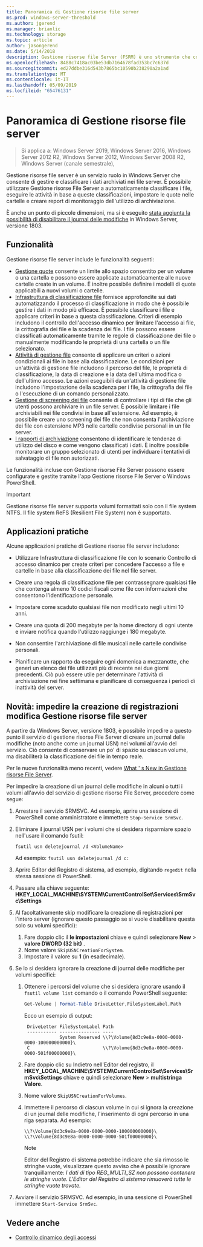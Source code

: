 ```yaml
---
title: Panoramica di Gestione risorse file server
ms.prod: windows-server-threshold
ms.author: jgerend
ms.manager: brianlic
ms.technology: storage
ms.topic: article
author: jasongerend
ms.date: 5/14/2018
description: Gestione risorse file Server (FSRM) è uno strumento che consente di gestire e classificare i dati in un file server Windows Server.
ms.openlocfilehash: 8488c7418ac03be53db7164678fad353bc7c637d
ms.sourcegitcommit: ed27ddbe316d543b7865bc10590b238290a2a1ad
ms.translationtype: MT
ms.contentlocale: it-IT
ms.lasthandoff: 05/09/2019
ms.locfileid: "65476131"
---
```

# <a name="file-server-resource-manager-fsrm-overview"></a>Panoramica di Gestione risorse file server

> Si applica a: Windows Server 2019, Windows Server 2016, Windows Server 2012 R2, Windows Server 2012, Windows Server 2008 R2, Windows Server (canale semestrale), 

Gestione risorse file server è un servizio ruolo in Windows Server che consente di gestire e classificare i dati archiviati nei file server. È possibile utilizzare Gestione risorse File Server a automaticamente classificare i file, eseguire le attività in base a queste classificazioni, impostare le quote nelle cartelle e creare report di monitoraggio dell'utilizzo di archiviazione.

È anche un punto di piccole dimensioni, ma si è eseguito [stata aggiunta la possibilità di disabilitare il journal delle modifiche](#whats-new) in Windows Server, versione 1803.

## <a name="features"></a>Funzionalità

Gestione risorse file server include le funzionalità seguenti:

-   [Gestione quote](quota-management.md) consente un limite allo spazio consentito per un volume o una cartella e possono essere applicate automaticamente alle nuove cartelle create in un volume. È inoltre possibile definire i modelli di quote applicabili a nuovi volumi o cartelle.  
-   [Infrastruttura di classificazione file](classification-management.md) fornisce approfondite sui dati automatizzando il processo di classificazione in modo che è possibile gestire i dati in modo più efficace. È possibile classificare i file e applicare criteri in base a questa classificazione. Criteri di esempio includono il controllo dell'accesso dinamico per limitare l'accesso ai file, la crittografia dei file e la scadenza dei file. I file possono essere classificati automaticamente tramite le regole di classificazione dei file o manualmente modificando le proprietà di una cartella o un file selezionato.
-   [Attività di gestione file](file-management-tasks.md) consente di applicare un criteri o azioni condizionali ai file in base alla classificazione. Le condizioni per un'attività di gestione file includono il percorso del file, le proprietà di classificazione, la data di creazione e la data dell'ultima modifica o dell'ultimo accesso. Le azioni eseguibili da un'attività di gestione file includono l'impostazione della scadenza per i file, la crittografia dei file o l'esecuzione di un comando personalizzato.
-   [Gestione di screening dei file](file-screening-management.md) consente di controllare i tipi di file che gli utenti possono archiviare in un file server. È possibile limitare i file archiviabili nei file condivisi in base all'estensione. Ad esempio, è possibile creare uno screening dei file che non consenta l'archiviazione dei file con estensione MP3 nelle cartelle condivise personali in un file server.
-   [I rapporti di archiviazione](storage-reports-management.md) consentono di identificare le tendenze di utilizzo del disco e come vengono classificati i dati. È inoltre possibile monitorare un gruppo selezionato di utenti per individuare i tentativi di salvataggio di file non autorizzati.  
  
Le funzionalità incluse con Gestione risorse File Server possono essere configurate e gestite tramite l'app Gestione risorse File Server o Windows PowerShell.
  
> [!IMPORTANT]
>  Gestione risorse file server supporta volumi formattati solo con il file system NTFS. Il file system ReFS (Resilient File System) non è supportato.  
  
## <a name="practical-applications"></a>Applicazioni pratiche  
 Alcune applicazioni pratiche di Gestione risorse file server includono:  
  
-   Utilizzare Infrastruttura di classificazione file con lo scenario Controllo di accesso dinamico per create criteri per concedere l'accesso a file e cartelle in base alla classificazione dei file nel file server.  
  
-   Creare una regola di classificazione file per contrassegnare qualsiasi file che contenga almeno 10 codici fiscali come file con informazioni che consentono l'identificazione personale.  
  
-   Impostare come scaduto qualsiasi file non modificato negli ultimi 10 anni.  
  
-   Creare una quota di 200 megabyte per la home directory di ogni utente e inviare notifica quando l'utilizzo raggiunge i 180 megabyte.  
  
-   Non consentire l'archiviazione di file musicali nelle cartelle condivise personali.  
  
-   Pianificare un rapporto da eseguire ogni domenica a mezzanotte, che generi un elenco dei file utilizzati più di recente nei due giorni precedenti. Ciò può essere utile per determinare l'attività di archiviazione nei fine settimana e pianificare di conseguenza i periodi di inattività del server.  

## <a name="whats-new"></a>Novità: impedire la creazione di registrazioni modifica Gestione risorse file server

A partire da Windows Server, versione 1803, è possibile impedire a questo punto il servizio di gestione risorse File Server di creare un journal delle modifiche (noto anche come un journal USN) nei volumi all'avvio del servizio. Ciò consente di conservare un po' di spazio su ciascun volume, ma disabiliterà la classificazione dei file in tempo reale.

Per le nuove funzionalità meno recenti, vedere [What ' s New in Gestione risorse File Server](https://technet.microsoft.com/library/dn383587.aspx).

Per impedire la creazione di un journal delle modifiche in alcuni o tutti i volumi all'avvio del servizio di gestione risorse File Server, procedere come segue: 

1. Arrestare il servizio SRMSVC. Ad esempio, aprire una sessione di PowerShell come amministratore e immettere `Stop-Service SrmSvc`.
2. Eliminare il journal USN per i volumi che si desidera risparmiare spazio nell'usare il comando fsutil: 

      ```
      fsutil usn deletejournal /d <VolumeName>
      ```
    Ad esempio: `fsutil usn deletejournal /d c:`

3. Aprire Editor del Registro di sistema, ad esempio, digitando `regedit` nella stessa sessione di PowerShell.
4. Passare alla chiave seguente: **HKEY_LOCAL_MACHINE\SYSTEM\CurrentControlSet\Services\SrmSvc\Settings**
5. Al facoltativamente skip modificare la creazione di registrazioni per l'intero server (ignorare questo passaggio se si vuole disabilitare questa solo su volumi specifici):
    1. Fare doppio clic il **le impostazioni** chiave e quindi selezionare **New** > **valore DWORD (32 bit)** . 
    1. Nome valore `SkipUSNCreationForSystem`.
    1. Impostare il valore su **1** (in esadecimale).
6. Se lo si desidera ignorare la creazione di journal delle modifiche per volumi specifici:
    1. Ottenere i percorsi del volume che si desidera ignorare usando il `fsutil volume list` comando o il comando PowerShell seguente:
        ```PowerShell
        Get-Volume | Format-Table DriveLetter,FileSystemLabel,Path
        ```
       Ecco un esempio di output:

       ```
        DriveLetter FileSystemLabel Path
        ----------- --------------- ----
                    System Reserved \\?\Volume{8d3c9e8a-0000-0000-0000-100000000000}\
        C                           \\?\Volume{8d3c9e8a-0000-0000-0000-501f00000000}\
       ```
    2. Fare doppio clic su Indietro nell'Editor del registro, il **HKEY_LOCAL_MACHINE\SYSTEM\CurrentControlSet\Services\SrmSvc\Settings** chiave e quindi selezionare **New** > **multistringa Valore**.
    3. Nome valore `SkipUSNCreationForVolumes`.
    4. Immettere il percorso di ciascun volume in cui si ignora la creazione di un journal delle modifiche, l'inserimento di ogni percorso in una riga separata. Ad esempio:

        ```
        \\?\Volume{8d3c9e8a-0000-0000-0000-100000000000}\
        \\?\Volume{8d3c9e8a-0000-0000-0000-501f00000000}\
        ```

        > [!NOTE] 
        > Editor del Registro di sistema potrebbe indicare che sia rimosso le stringhe vuote, visualizzare questo avviso che è possibile ignorare tranquillamente: *I dati di tipo REG_MULTI_SZ non possono contenere le stringhe vuote. L'Editor del Registro di sistema rimuoverà tutte le stringhe vuote trovate.*

7. Avviare il servizio SRMSVC. Ad esempio, in una sessione di PowerShell immettere `Start-Service SrmSvc`.



## <a name="see-also"></a>Vedere anche

- [Controllo dinamico degli accessi](https://technet.microsoft.com/library/dn408191(v=ws.11).aspx) 